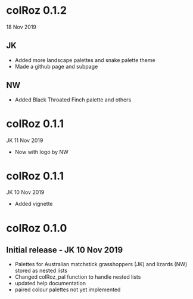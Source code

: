 # colRoz 0.1.2
18 Nov 2019

## JK

* Added more landscape palettes and snake palette theme
* Made a github page and subpage

## NW
* Added Black Throated Finch palette and others

# colRoz 0.1.1
JK 11 Nov 2019

* Now with logo by NW

# colRoz 0.1.1
JK 10 Nov 2019

* Added vignette

# colRoz 0.1.0
## Initial release - JK 10 Nov 2019
* Palettes for Australian matchstick grasshoppers (JK) and lizards (NW) stored as nested lists
* Changed colRoz_pal function to handle nested lists
* updated help documentation
* paired colour palettes not yet implemented
